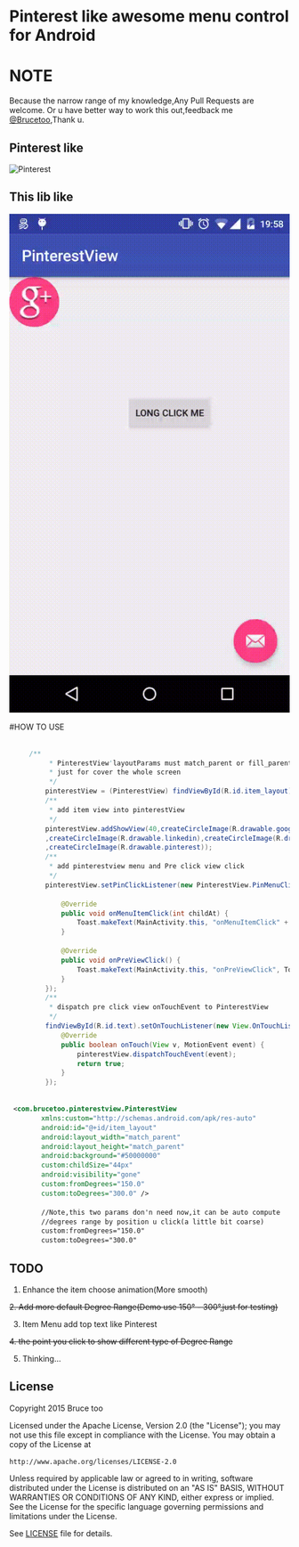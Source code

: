 # Pinterest like awesome menu control for Android
# NOTE
  Because the narrow range of my knowledge,Any Pull Requests are welcome.
  Or u have better way to work this out,feedback me [@Brucetoo](https://twitter.com/Brucetoo14),Thank u.
## Pinterest like 
![Pinterest](./pinterest.gif)

## This lib like 
![MINE](./mine.gif)


#HOW TO USE
```java

     /**
          * PinterestView'layoutParams must match_parent or fill_parent,
          * just for cover the whole screen
          */
         pinterestView = (PinterestView) findViewById(R.id.item_layout);
         /**
          * add item view into pinterestView
          */
         pinterestView.addShowView(40,createCircleImage(R.drawable.googleplus)
         ,createCircleImage(R.drawable.linkedin),createCircleImage(R.drawable.twitter)
         ,createCircleImage(R.drawable.pinterest));
         /**
          * add pinterestview menu and Pre click view click
          */
         pinterestView.setPinClickListener(new PinterestView.PinMenuClickListener() {
 
             @Override
             public void onMenuItemClick(int childAt) {
                 Toast.makeText(MainActivity.this, "onMenuItemClick" + childAt, Toast.LENGTH_SHORT).show();
             }
 
             @Override
             public void onPreViewClick() {
                 Toast.makeText(MainActivity.this, "onPreViewClick", Toast.LENGTH_SHORT).show();
             }
         });
         /**
          * dispatch pre click view onTouchEvent to PinterestView
          */
         findViewById(R.id.text).setOnTouchListener(new View.OnTouchListener() {
             @Override
             public boolean onTouch(View v, MotionEvent event) {
                 pinterestView.dispatchTouchEvent(event);
                 return true;
             }
         });

```

```xml

 <com.brucetoo.pinterestview.PinterestView
        xmlns:custom="http://schemas.android.com/apk/res-auto"
        android:id="@+id/item_layout"
        android:layout_width="match_parent"
        android:layout_height="match_parent"
        android:background="#50000000"
        custom:childSize="44px"
        android:visibility="gone"
        custom:fromDegrees="150.0"
        custom:toDegrees="300.0" />
        
        //Note,this two params don'n need now,it can be auto compute 
        //degrees range by position u click(a little bit coarse)
        custom:fromDegrees="150.0"
        custom:toDegrees="300.0"

```

##  TODO

1. Enhance the item choose animation(More smooth)

~~2. Add more default Degree Range(Demo use 150° - 300°,just for testing)~~

3. Item Menu add top text like Pinterest

~~4. the point you click to show different type of Degree Range~~

5. Thinking...

## License

Copyright 2015 Bruce too

Licensed under the Apache License, Version 2.0 (the "License");
you may not use this file except in compliance with the License.
You may obtain a copy of the License at

    http://www.apache.org/licenses/LICENSE-2.0

Unless required by applicable law or agreed to in writing, software
distributed under the License is distributed on an "AS IS" BASIS,
WITHOUT WARRANTIES OR CONDITIONS OF ANY KIND, either express or implied.
See the License for the specific language governing permissions and
limitations under the License.

See [LICENSE](LICENSE) file for details.

